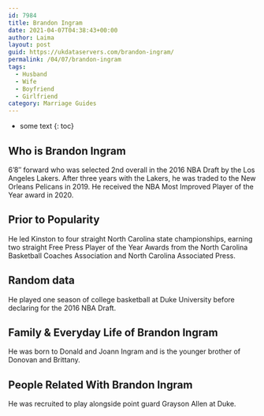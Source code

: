 ```yaml
---
id: 7984
title: Brandon Ingram
date: 2021-04-07T04:38:43+00:00
author: Laima
layout: post
guid: https://ukdataservers.com/brandon-ingram/
permalink: /04/07/brandon-ingram
tags:
  - Husband
  - Wife
  - Boyfriend
  - Girlfriend
category: Marriage Guides
---
```


* some text
{: toc}


## Who is Brandon Ingram
                  
                  
                  
6&#8217;8&#8243; forward who was selected 2nd overall in the 2016 NBA Draft by the Los Angeles Lakers. After three years with the Lakers, he was traded to the New Orleans Pelicans in 2019. He received the NBA Most Improved Player of the Year award in 2020. 
                  
              
            
              
            
                
                
                
## Prior to Popularity
                  
                  
                  
He led Kinston to four straight North Carolina state championships, earning two straight Free Press Player of the Year Awards from the North Carolina Basketball Coaches Association and North Carolina Associated Press.
                  
              
            
              
            
                
                
                
## Random data
                  
                  
                  
He played one season of college basketball at Duke University before declaring for the 2016 NBA Draft. 
                  
              
            
              
            
                
                
                
## Family & Everyday Life of Brandon Ingram
                  
                  
                  
He was born to Donald and Joann Ingram and is the younger brother of Donovan and Brittany.
                  
              
            
              
            
                
                
                
## People Related With Brandon Ingram
                  
                  
                  
He was recruited to play alongside point guard Grayson Allen at Duke.
                  
              
            
              
            
                
              
            
              
              
            
            
              
            
          
          
          